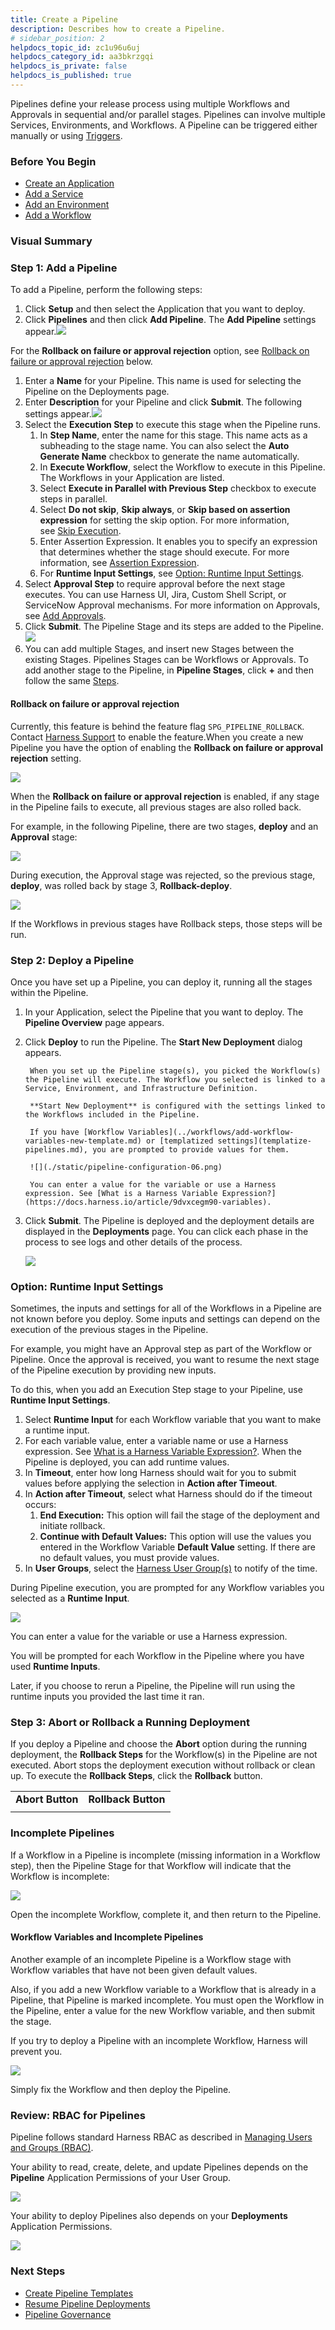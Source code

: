 ```yaml
---
title: Create a Pipeline
description: Describes how to create a Pipeline.
# sidebar_position: 2
helpdocs_topic_id: zc1u96u6uj
helpdocs_category_id: aa3bkrzgqi
helpdocs_is_private: false
helpdocs_is_published: true
---
```


Pipelines define your release process using multiple Workflows and Approvals in sequential and/or parallel stages. Pipelines can involve multiple Services, Environments, and Workflows. A Pipeline can be triggered either manually or using [Triggers](../triggers/add-a-trigger-2.md).

### Before You Begin

* [Create an Application](../applications/application-configuration.md)
* [Add a Service](../setup-services/service-configuration.md)
* [Add an Environment](../environments/environment-configuration.md)
* [Add a Workflow](../workflows/workflow-configuration.md)

### Visual Summary

### Step 1: Add a Pipeline

To add a Pipeline, perform the following steps:

1. Click **Setup** and then select the Application that you want to deploy.
2. Click **Pipelines** and then click **Add Pipeline**. The **Add Pipeline** settings appear.![](./static/pipeline-configuration-00.png)

For the **Rollback on failure or approval rejection** option, see [Rollback on failure or approval rejection](#rollback_on_failure_or_approval_rejection) below.

1. Enter a **Name** for your Pipeline. This name is used for selecting the Pipeline on the Deployments page.
2. Enter **Description** for your Pipeline and click **Submit**. The following settings appear.![](./static/pipeline-configuration-01.png)
3. Select the **Execution Step** to execute this stage when the Pipeline runs.
	1. In **Step Name**, enter the name for this stage. This name acts as a subheading to the stage name. You can also select the **Auto Generate Name** checkbox to generate the name automatically.
	2. In **Execute Workflow**, select the Workflow to execute in this Pipeline. The Workflows in your Application are listed.
	3. Select **Execute in Parallel with Previous Step** checkbox to execute steps in parallel.
	4. Select **Do not skip**, **Skip always**, or **Skip based on assertion expression** for setting the skip option. For more information, see [Skip Execution](skip-conditions.md#skip-execution).
	5. Enter Assertion Expression. It enables you to specify an expression that determines whether the stage should execute. For more information, see [Assertion Expression](skip-conditions.md#skip-based-on-assertion-expression).
	6. For **Runtime Input Settings**, see [Option: Runtime Input Settings](#option_runtime_input_settings).
4. Select **Approval Step** to require approval before the next stage executes. You can use Harness UI, Jira, Custom Shell Script, or ServiceNow Approval mechanisms. For more information on Approvals, see [Add Approvals](https://docs.harness.io/category/add-approvals).
5. Click **Submit**. The Pipeline Stage and its steps are added to the Pipeline.![](./static/pipeline-configuration-02.png)
6. You can add multiple Stages, and insert new Stages between the existing Stages. Pipelines Stages can be Workflows or Approvals. To add another stage to the Pipeline, in **Pipeline Stages**, click **+** and then follow the same [Steps](https://docs.harness.io/article/8j8yd7hky4-create-a-pipeline#step_1_add_a_pipeline).

#### Rollback on failure or approval rejection

Currently, this feature is behind the feature flag `SPG_PIPELINE_ROLLBACK`. Contact [Harness Support](mailto:support@harness.io) to enable the feature.When you create a new Pipeline you have the option of enabling the **Rollback on failure or approval rejection** setting.

![](./static/pipeline-configuration-03.png)

When the **Rollback on failure or approval rejection** is enabled, if any stage in the Pipeline fails to execute, all previous stages are also rolled back.

For example, in the following Pipeline, there are two stages, **deploy** and an **Approval** stage:

![](./static/pipeline-configuration-04.png)

During execution, the Approval stage was rejected, so the previous stage, **deploy**, was rolled back by stage 3, **Rollback-deploy**.

![](./static/pipeline-configuration-05.png)

If the Workflows in previous stages have Rollback steps, those steps will be run.

### Step 2: Deploy a Pipeline

Once you have set up a Pipeline, you can deploy it, running all the stages within the Pipeline.

1. In your Application, select the Pipeline that you want to deploy. The **Pipeline Overview** page appears.
2. Click **Deploy** to run the Pipeline. The **Start New Deployment** dialog appears.  
  
		When you set up the Pipeline stage(s), you picked the Workflow(s) the Pipeline will execute. The Workflow you selected is linked to a Service, Environment, and Infrastructure Definition.  
		  
		**Start New Deployment** is configured with the settings linked to the Workflows included in the Pipeline.  
		  
		If you have [Workflow Variables](../workflows/add-workflow-variables-new-template.md) or [templatized settings](templatize-pipelines.md), you are prompted to provide values for them.

		![](./static/pipeline-configuration-06.png)

		You can enter a value for the variable or use a Harness expression. See [What is a Harness Variable Expression?](https://docs.harness.io/article/9dvxcegm90-variables).
		
3. Click **Submit**. The Pipeline is deployed and the deployment details are displayed in the **Deployments** page. You can click each phase in the process to see logs and other details of the process.

   ![](./static/pipeline-configuration-07.png)

### Option: Runtime Input Settings

Sometimes, the inputs and settings for all of the Workflows in a Pipeline are not known before you deploy. Some inputs and settings can depend on the execution of the previous stages in the Pipeline.

For example, you might have an Approval step as part of the Workflow or Pipeline. Once the approval is received, you want to resume the next stage of the Pipeline execution by providing new inputs.

To do this, when you add an Execution Step stage to your Pipeline, use **Runtime Input Settings**.

1. Select **Runtime Input** for each Workflow variable that you want to make a runtime input.
2. For each variable value, enter a variable name or use a Harness expression. See [What is a Harness Variable Expression?](https://docs.harness.io/article/9dvxcegm90-variables). When the Pipeline is deployed, you can add runtime values.
3. In **Timeout**, enter how long Harness should wait for you to submit values before applying the selection in **Action after Timeout**.
4. In **Action after Timeout**, select what Harness should do if the timeout occurs:
	1. **End Execution:** This option will fail the stage of the deployment and initiate rollback.
	2. **Continue with Default Values:** This option will use the values you entered in the Workflow Variable **Default Value** setting. If there are no default values, you must provide values.
5. In **User Groups**, select the [Harness User Group(s)](https://docs.harness.io/article/ven0bvulsj-users-and-permissions) to notify of the time.

During Pipeline execution, you are prompted for any Workflow variables you selected as a **Runtime Input**.

![](./static/pipeline-configuration-08.png)

You can enter a value for the variable or use a Harness expression.

You will be prompted for each Workflow in the Pipeline where you have used **Runtime Inputs**.

Later, if you choose to rerun a Pipeline, the Pipeline will run using the runtime inputs you provided the last time it ran.

### Step 3: Abort or Rollback a Running Deployment

If you deploy a Pipeline and choose the **Abort** option during the running deployment, the **Rollback Steps** for the Workflow(s) in the Pipeline are not executed. Abort stops the deployment execution without rollback or clean up. To execute the **Rollback Steps**, click the **Rollback** button.



|  |  |
| --- | --- |
| **Abort Button** | **Rollback Button** |
|  |  |

### Incomplete Pipelines

If a Workflow in a Pipeline is incomplete (missing information in a Workflow step), then the Pipeline Stage for that Workflow will indicate that the Workflow is incomplete:

![](./static/pipeline-configuration-09.png)

Open the incomplete Workflow, complete it, and then return to the Pipeline.

#### Workflow Variables and Incomplete Pipelines

Another example of an incomplete Pipeline is a Workflow stage with Workflow variables that have not been given default values.

Also, if you add a new Workflow variable to a Workflow that is already in a Pipeline, that Pipeline is marked incomplete. You must open the Workflow in the Pipeline, enter a value for the new Workflow variable, and then submit the stage.

If you try to deploy a Pipeline with an incomplete Workflow, Harness will prevent you.

![](./static/pipeline-configuration-10.png)

Simply fix the Workflow and then deploy the Pipeline.

### Review: RBAC for Pipelines

Pipeline follows standard Harness RBAC as described in [Managing Users and Groups (RBAC)](https://docs.harness.io/article/ven0bvulsj-users-and-permissions).

Your ability to read, create, delete, and update Pipelines depends on the **Pipeline** Application Permissions of your User Group.

![](./static/pipeline-configuration-11.png)

Your ability to deploy Pipelines also depends on your **Deployments** Application Permissions.

![](./static/pipeline-configuration-12.png)

### Next Steps

* [Create Pipeline Templates](templatize-pipelines.md)
* [Resume Pipeline Deployments](https://docs.harness.io/article/4dvyslwbun-resume-a-pipeline-deployment)
* [Pipeline Governance](https://docs.harness.io/article/zhqccv0pff-pipeline-governance)

